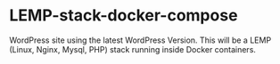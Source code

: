 # LEMP-stack-docker-compose
WordPress site using the latest WordPress Version. This will be a LEMP (Linux, Nginx, Mysql, PHP) stack running inside Docker containers.
